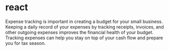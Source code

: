 # react
Expense tracking is important in creating a budget for your small business. Keeping a daily record of your expenses by tracking receipts, invoices, and other outgoing expenses improves the financial health of your budget. Tracking expenses can help you stay on top of your cash flow and prepare you for tax season.
